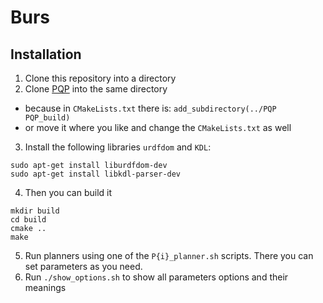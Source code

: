 # Burs

## Installation

1. Clone this repository into a directory
2. Clone [PQP](https://github.com/GammaUNC/PQP) into the same directory
  - because in `CMakeLists.txt` there is: `add_subdirectory(../PQP PQP_build)` 
  - or move it where you like and change the `CMakeLists.txt` as well
3. Install the following libraries `urdfdom` and `KDL`:
```
sudo apt-get install liburdfdom-dev
sudo apt-get install libkdl-parser-dev
```
4. Then you can build it
```
mkdir build
cd build
cmake ..
make
```
5. Run planners using one of the `P{i}_planner.sh` scripts. There you can set parameters as you need.
6. Run `./show_options.sh` to show all parameters options and their meanings

